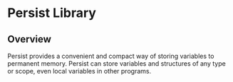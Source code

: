 # Persist Library

## Overview

Persist provides a convenient and compact way of storing variables to permanent memory.
Persist can store variables and structures of any type or scope, even local variables in other programs.